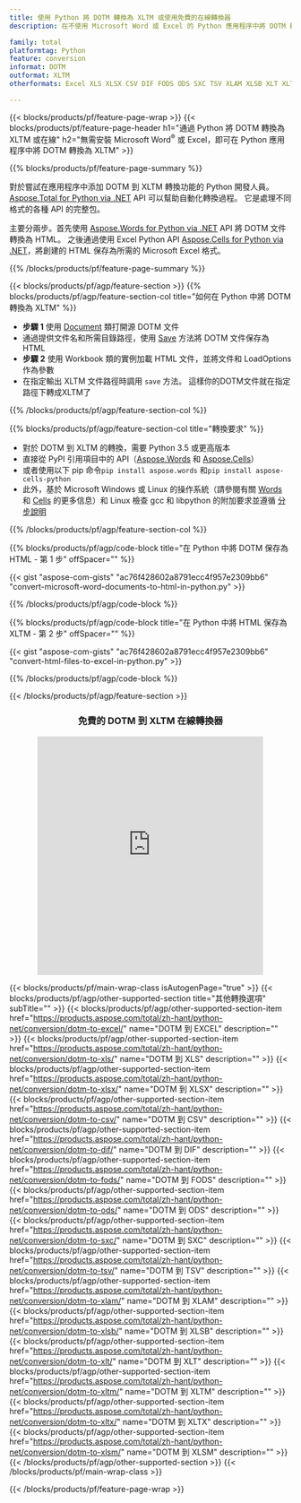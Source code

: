 ```yaml
---
title: 使用 Python 將 DOTM 轉換為 XLTM 或使用免費的在線轉換器
description: 在不使用 Microsoft Word 或 Excel 的 Python 應用程序中將 DOTM 轉換為 XLTM 或在線。在集成代碼之前快速測試免費的 CSV 到 POT 在線轉換器。 

family: total
platformtag: Python
feature: conversion
informat: DOTM
outformat: XLTM
otherformats: Excel XLS XLSX CSV DIF FODS ODS SXC TSV XLAM XLSB XLT XLTM XLSM XLTX

---
```

{{< blocks/products/pf/feature-page-wrap >}}
{{< blocks/products/pf/feature-page-header h1="通過 Python 將 DOTM 轉換為 XLTM 或在線" h2="無需安裝 Microsoft Word<sup>&reg;</sup> 或 Excel，即可在 Python 應用程序中將 DOTM 轉換為 XLTM" >}}

{{% blocks/products/pf/feature-page-summary %}}

對於嘗試在應用程序中添加 DOTM 到 XLTM 轉換功能的 Python 開發人員。 [Aspose.Total for Python via .NET](https://products.aspose.com/total/python-net/) API 可以幫助自動化轉換過程。 它是處理不同格式的各種 API 的完整包。

主要分兩步。首先使用 [Aspose.Words for Python via .NET](https://products.aspose.com/words/python-net/) API 將 DOTM 文件轉換為 HTML。 之後通過使用 Excel Python API [Aspose.Cells for Python via .NET](https://products.aspose.com/cells/python-net/)，將創建的 HTML 保存為所需的 Microsoft Excel 格式。 

{{% /blocks/products/pf/feature-page-summary %}}

{{< blocks/products/pf/agp/feature-section >}}
{{% blocks/products/pf/agp/feature-section-col title="如何在 Python 中將 DOTM 轉換為 XLTM" %}}
- **步驟 1** 使用 [Document](https://reference.aspose.com/words/python-net/aspose.words/document/) 類打開源 DOTM 文件
- 通過提供文件名和所需目錄路徑，使用 [Save](https://reference.aspose.com/words/python-net/aspose.words/document/save/) 方法將 DOTM 文件保存為 HTML
-  **步驟 2** 使用 Workbook 類的實例加載 HTML 文件，並將文件和 LoadOptions 作為參數
-  在指定輸出 XLTM 文件路徑時調用 `save` 方法。 這樣你的DOTM文件就在指定路徑下轉成XLTM了

{{% /blocks/products/pf/agp/feature-section-col %}}

{{% blocks/products/pf/agp/feature-section-col title="轉換要求" %}}

- 對於 DOTM 到 XLTM 的轉換，需要 Python 3.5 或更高版本
- 直接從 PyPI 引用項目中的 API（[Aspose.Words](https://pypi.org/project/aspose-words/) 和 [Aspose.Cells](https://pypi.org/project/aspose-cells-python/)）
-  或者使用以下 pip 命令```pip install aspose.words``` 和```pip install aspose-cells-python``` 
-  此外，基於 Microsoft Windows 或 Linux 的操作系統（請參閱有關 [Words](https://docs.aspose.com/words/python-net/system-requirements/) 和 [Cells](https://docs.aspose.com/cells/python-net/getting-started/#installation) 的更多信息）和 Linux 檢查 gcc 和 libpython 的附加要求並遵循 [分步說明](https://docs.aspose.com/words/python-net/installation/)
 

{{% /blocks/products/pf/agp/feature-section-col %}}

{{% blocks/products/pf/agp/code-block title="在 Python 中將 DOTM 保存為 HTML - 第 1 步" offSpacer="" %}}

{{< gist "aspose-com-gists" "ac76f428602a8791ecc4f957e2309bb6" "convert-microsoft-word-documents-to-html-in-python.py" >}}

{{% /blocks/products/pf/agp/code-block %}}

{{% blocks/products/pf/agp/code-block title="在 Python 中將 HTML 保存為 XLTM - 第 2 步" offSpacer="" %}}

{{< gist "aspose-com-gists" "ac76f428602a8791ecc4f957e2309bb6" "convert-html-files-to-excel-in-python.py" >}}

{{% /blocks/products/pf/agp/code-block %}}

{{< /blocks/products/pf/agp/feature-section >}}
<div class="container-fluid agp-content bg-white aboutfile box-1 vh100 section nopbtm">
<div class=container>
<div class=row>
<div class="demobox tc col-md-12 padding-0" align="center">

<h3>免費的 DOTM 到 XLTM 在線轉換器</h3>

<iframe style="border: none; height: 426px;" scrolling="no" src="https://total-conversion-app-65z5r2lp.qa.k8s.dynabic.com/?to=xltm&from=dotm" id="child-iframe" width="80%"></iframe>

</div></div>
</div></div>

{{< blocks/products/pf/main-wrap-class isAutogenPage="true" >}}
{{< blocks/products/pf/agp/other-supported-section title="其他轉換選項" subTitle="" >}}
{{< blocks/products/pf/agp/other-supported-section-item href="https://products.aspose.com/total/zh-hant/python-net/conversion/dotm-to-excel/" name="DOTM 到 EXCEL" description="" >}}
{{< blocks/products/pf/agp/other-supported-section-item href="https://products.aspose.com/total/zh-hant/python-net/conversion/dotm-to-xls/" name="DOTM 到 XLS" description="" >}}
{{< blocks/products/pf/agp/other-supported-section-item href="https://products.aspose.com/total/zh-hant/python-net/conversion/dotm-to-xlsx/" name="DOTM 到 XLSX" description="" >}}
{{< blocks/products/pf/agp/other-supported-section-item href="https://products.aspose.com/total/zh-hant/python-net/conversion/dotm-to-csv/" name="DOTM 到 CSV" description="" >}}
{{< blocks/products/pf/agp/other-supported-section-item href="https://products.aspose.com/total/zh-hant/python-net/conversion/dotm-to-dif/" name="DOTM 到 DIF" description="" >}}
{{< blocks/products/pf/agp/other-supported-section-item href="https://products.aspose.com/total/zh-hant/python-net/conversion/dotm-to-fods/" name="DOTM 到 FODS" description="" >}}
{{< blocks/products/pf/agp/other-supported-section-item href="https://products.aspose.com/total/zh-hant/python-net/conversion/dotm-to-ods/" name="DOTM 到 ODS" description="" >}}
{{< blocks/products/pf/agp/other-supported-section-item href="https://products.aspose.com/total/zh-hant/python-net/conversion/dotm-to-sxc/" name="DOTM 到 SXC" description="" >}}
{{< blocks/products/pf/agp/other-supported-section-item href="https://products.aspose.com/total/zh-hant/python-net/conversion/dotm-to-tsv/" name="DOTM 到 TSV" description="" >}}
{{< blocks/products/pf/agp/other-supported-section-item href="https://products.aspose.com/total/zh-hant/python-net/conversion/dotm-to-xlam/" name="DOTM 到 XLAM" description="" >}}
{{< blocks/products/pf/agp/other-supported-section-item href="https://products.aspose.com/total/zh-hant/python-net/conversion/dotm-to-xlsb/" name="DOTM 到 XLSB" description="" >}}
{{< blocks/products/pf/agp/other-supported-section-item href="https://products.aspose.com/total/zh-hant/python-net/conversion/dotm-to-xlt/" name="DOTM 到 XLT" description="" >}}
{{< blocks/products/pf/agp/other-supported-section-item href="https://products.aspose.com/total/zh-hant/python-net/conversion/dotm-to-xltm/" name="DOTM 到 XLTM" description="" >}}
{{< blocks/products/pf/agp/other-supported-section-item href="https://products.aspose.com/total/zh-hant/python-net/conversion/dotm-to-xltx/" name="DOTM 到 XLTX" description="" >}}
{{< blocks/products/pf/agp/other-supported-section-item href="https://products.aspose.com/total/zh-hant/python-net/conversion/dotm-to-xlsm/" name="DOTM 到 XLSM" description="" >}}
{{< /blocks/products/pf/agp/other-supported-section >}}
{{< /blocks/products/pf/main-wrap-class >}}

{{< /blocks/products/pf/feature-page-wrap >}}